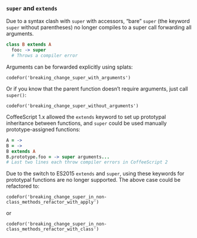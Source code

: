 ### `super` and `extends`

Due to a syntax clash with `super` with accessors, “bare” `super` (the keyword `super` without parentheses) no longer compiles to a super call forwarding all arguments.

```coffee
class B extends A
  foo: -> super
  # Throws a compiler error
```

Arguments can be forwarded explicitly using splats:

```
codeFor('breaking_change_super_with_arguments')
```

Or if you know that the parent function doesn’t require arguments, just call `super()`:

```
codeFor('breaking_change_super_without_arguments')
```

CoffeeScript 1.x allowed the `extends` keyword to set up prototypal inheritance between functions, and `super` could be used manually prototype-assigned functions:

```coffee
A = ->
B = ->
B extends A
B.prototype.foo = -> super arguments...
# Last two lines each throw compiler errors in CoffeeScript 2
```

Due to the switch to ES2015 `extends` and `super`, using these keywords for prototypal functions are no longer supported. The above case could be refactored to:

```
codeFor('breaking_change_super_in_non-class_methods_refactor_with_apply')
```

or

```
codeFor('breaking_change_super_in_non-class_methods_refactor_with_class')
```
